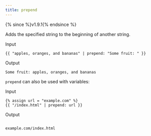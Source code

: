 ```yaml
---
title: prepend
---
```


{% since %}v1.9.1{% endsince %}

Adds the specified string to the beginning of another string.

Input
```liquid
{{ "apples, oranges, and bananas" | prepend: "Some fruit: " }}
```

Output
```text
Some fruit: apples, oranges, and bananas
```

`prepend` can also be used with variables:

Input
```liquid
{% assign url = "example.com" %}
{{ "/index.html" | prepend: url }}
```

Output
```text

example.com/index.html
```
